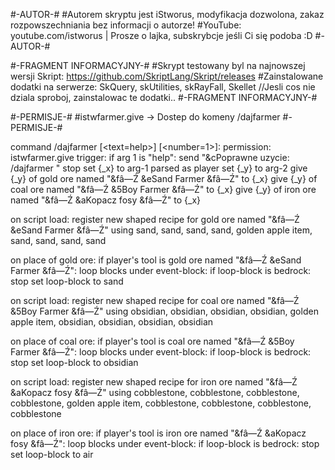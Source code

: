 #-AUTOR-#
#Autorem skryptu jest iStworus, modyfikacja dozwolona, zakaz rozpowszechniania bez informacji o autorze!
#YouTube: youtube.com/istworus | Prosze o lajka, subskrybcje jeśli Ci się podoba :D
#-AUTOR-#
 
#-FRAGMENT INFORMACYJNY-#
#Skrypt testowany byl na najnowszej wersji Skript: https://github.com/SkriptLang/Skript/releases
#Zainstalowane dodatki na serwerze: SkQuery, skUtilities, skRayFall, Skellet //Jesli cos nie dziala sproboj, zainstalowac te dodatki..
#-FRAGMENT INFORMACYJNY-#
 
#-PERMISJE-#
#istwfarmer.give -> Dostep do komeny /dajfarmer
#-PERMISJE-#
 
command /dajfarmer [<text=help>] [<number=1>]:
	permission: istwfarmer.give
	trigger:
		if arg 1 is "help":
			send "&cPoprawne uzycie: /dajfarmer <nick> <ilosc>"
			stop
		set {_x} to arg-1 parsed as player
		set {_y} to arg-2
		give {_y} of gold ore named "&fâ—Ź &eSand Farmer &fâ—Ź" to {_x}
		give {_y} of coal ore named "&fâ—Ź &5Boy Farmer &fâ—Ź" to {_x}
		give {_y} of iron ore named "&fâ—Ź &aKopacz fosy &fâ—Ź" to {_x}
 
 
on script load:
    register new shaped recipe for gold ore named "&fâ—Ź &eSand Farmer &fâ—Ź" using sand, sand, sand, sand, golden apple item, sand, sand, sand, sand
 
on place of gold ore:
    if player's tool is gold ore named "&fâ—Ź &eSand Farmer &fâ—Ź":
        loop blocks under event-block:
            if loop-block is bedrock:
                stop
            set loop-block to sand
 
on script load:
    register new shaped recipe for coal ore named "&fâ—Ź &5Boy Farmer &fâ—Ź" using obsidian, obsidian, obsidian, obsidian, golden apple item, obsidian, obsidian, obsidian, obsidian
 
on place of coal ore:
    if player's tool is coal ore named "&fâ—Ź &5Boy Farmer &fâ—Ź":
        loop blocks under event-block:
            if loop-block is bedrock:
                stop
            set loop-block to obsidian
 
on script load:
    register new shaped recipe for iron ore named "&fâ—Ź &aKopacz fosy &fâ—Ź" using cobblestone, cobblestone, cobblestone, cobblestone, golden apple item, cobblestone, cobblestone, cobblestone, cobblestone
 
on place of iron ore:
    if player's tool is iron ore named "&fâ—Ź &aKopacz fosy &fâ—Ź":
        loop blocks under event-block:
            if loop-block is bedrock:
                stop
            set loop-block to air
